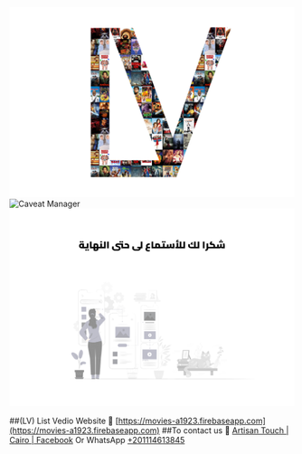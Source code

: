![Caveat Manager](images/Advertising_1.jpg)
![Caveat Manager](images/Advertising_2.jpg)
![Caveat Manager](images/Advertising_3.jpg)


##(LV) List Vedio Website
🔗 [https://movies-a1923.firebaseapp.com](https://movies-a1923.firebaseapp.com)
##To contact us
🔗 [Artisan Touch | Cairo | Facebook](https://www.facebook.com/people/Artisan-Touch/61563443036247)
Or WhatsApp [+201114613845](https://api.whatsapp.com/send/?phone=201114613845)
